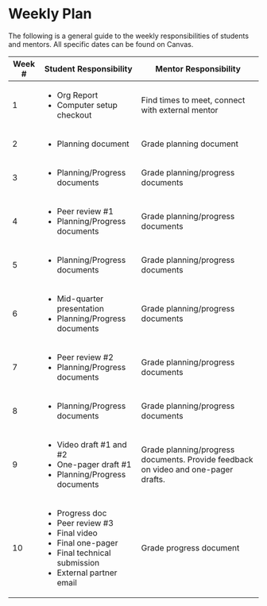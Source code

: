 # Weekly Plan
The following is a general guide to the weekly responsibilities of students and mentors. All specific dates can be found on Canvas.

| Week # | Student Responsibility | Mentor Responsibility | 
| ---- | ---- | ---- |
| 1 | <ul><li>Org Report</li><li>Computer setup checkout</li></ul> | Find times to meet, connect with external mentor | 
| 2 | <ul><li>Planning document</li></ul>  | Grade planning document | 
| 3 | <ul><li>Planning/Progress documents</li></ul> | Grade planning/progress documents | 
| 4 | <ul><li>Peer review #1</li><li>Planning/Progress documents</li></ul> | Grade planning/progress documents | 
| 5 | <ul><li>Planning/Progress documents</li></ul> | Grade planning/progress documents | 
| 6 | <ul><li>Mid-quarter presentation</li> <li>Planning/Progress documents</li></ul> | Grade planning/progress documents | 
| 7 | <ul><li>Peer review #2</li><li>Planning/Progress documents</li></ul> | Grade planning/progress documents | 
| 8 | <ul><li>Planning/Progress documents</li></ul> | Grade planning/progress documents | 
| 9 | <ul><li>Video draft #1 and #2</li><li>One-pager draft #1</li><li>Planning/Progress documents</li></ul> | Grade planning/progress documents. Provide feedback on video and one-pager drafts. | 
| 10 | <ul><li>Progress doc</li><li>Peer review #3</li><li>Final video</li><li>Final one-pager</li><li>Final technical submission</li><li>External partner email</li></ul> | Grade progress document | 
